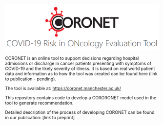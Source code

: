 ![coronet_front_logo.PNG](coronet_front_logo.PNG)




CORONET is an online tool to support decisions regarding hospital admissions or discharge in cancer patients presenting with symptoms of COVID-19 and the likely severity of illness. It is based on real world patient data and information as to how the tool was created can be found here (link to publication - pending).

The tool is available at:
https://coronet.manchester.ac.uk/

This repository contains code to develop a CORORONET model used in the tool to generate recommendation.

Detailed description of the process of developing CORONET can be found in our publication:
[link to preprint]


```python

```
